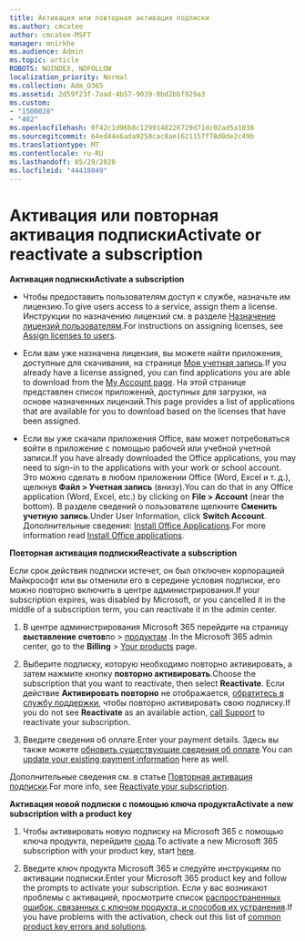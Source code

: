 ```yaml
---
title: Активация или повторная активация подписки
ms.author: cmcatee
author: cmcatee-MSFT
manager: mnirkhe
ms.audience: Admin
ms.topic: article
ROBOTS: NOINDEX, NOFOLLOW
localization_priority: Normal
ms.collection: Adm_O365
ms.assetid: 2d59f23f-7aad-4b57-9039-0bd2bbf929a3
ms.custom:
- "1500028"
- "482"
ms.openlocfilehash: 0f42c1d96b8c1299148226729d71dc02ad5a1038
ms.sourcegitcommit: 64ed44e6ada9250cac8ae1621157f78d0de2c49b
ms.translationtype: MT
ms.contentlocale: ru-RU
ms.lasthandoff: 05/29/2020
ms.locfileid: "44418049"
---
```

# <a name="activate-or-reactivate-a-subscription"></a><span data-ttu-id="091b4-102">Активация или повторная активация подписки</span><span class="sxs-lookup"><span data-stu-id="091b4-102">Activate or reactivate a subscription</span></span>

<span data-ttu-id="091b4-103">**Активация подписки**</span><span class="sxs-lookup"><span data-stu-id="091b4-103">**Activate a subscription**</span></span>

- <span data-ttu-id="091b4-104">Чтобы предоставить пользователям доступ к службе, назначьте им лицензию.</span><span class="sxs-lookup"><span data-stu-id="091b4-104">To give users access to a service, assign them a license.</span></span> <span data-ttu-id="091b4-105">Инструкции по назначению лицензий см. в разделе [Назначение лицензий пользователям](https://docs.microsoft.com/microsoft-365/admin/manage/assign-licenses-to-users).</span><span class="sxs-lookup"><span data-stu-id="091b4-105">For instructions on assigning licenses, see [Assign licenses to users](https://docs.microsoft.com/microsoft-365/admin/manage/assign-licenses-to-users).</span></span>

- <span data-ttu-id="091b4-106">Если вам уже назначена лицензия, вы можете найти приложения, доступные для скачивания, на странице [Моя учетная запись](https://portal.office.com/account/#installs).</span><span class="sxs-lookup"><span data-stu-id="091b4-106">If you already have a license assigned, you can find applications you are able to download from the [My Account page](https://portal.office.com/account/#installs).</span></span> <span data-ttu-id="091b4-107">На этой странице представлен список приложений, доступных для загрузки, на основе назначенных лицензий.</span><span class="sxs-lookup"><span data-stu-id="091b4-107">This page provides a list of applications that are available for you to download based on the licenses that have been assigned.</span></span>

- <span data-ttu-id="091b4-108">Если вы уже скачали приложения Office, вам может потребоваться войти в приложение с помощью рабочей или учебной учетной записи.</span><span class="sxs-lookup"><span data-stu-id="091b4-108">If you have already downloaded the Office applications, you may need to sign-in to the applications with your work or school account.</span></span> <span data-ttu-id="091b4-109">Это можно сделать в любом приложении Office (Word, Excel и т. д.), щелкнув **Файл > Учетная запись** (внизу).</span><span class="sxs-lookup"><span data-stu-id="091b4-109">You can do that in any Office application (Word, Excel, etc.) by clicking on **File > Account** (near the bottom).</span></span> <span data-ttu-id="091b4-110">В разделе сведений о пользователе щелкните **Сменить учетную запись**.</span><span class="sxs-lookup"><span data-stu-id="091b4-110">Under User Information, click **Switch Account**.</span></span> <span data-ttu-id="091b4-111">Дополнительные сведения: [Install Office Applications](https://docs.microsoft.com/microsoft-365/admin/setup/install-applications).</span><span class="sxs-lookup"><span data-stu-id="091b4-111">For more information read [Install Office applications](https://docs.microsoft.com/microsoft-365/admin/setup/install-applications).</span></span>

<span data-ttu-id="091b4-112">**Повторная активация подписки**</span><span class="sxs-lookup"><span data-stu-id="091b4-112">**Reactivate a subscription**</span></span>

<span data-ttu-id="091b4-113">Если срок действия подписки истечет, он был отключен корпорацией Майкрософт или вы отменили его в середине условия подписки, его можно повторно включить в центре администрирования.</span><span class="sxs-lookup"><span data-stu-id="091b4-113">If your subscription expires, was disabled by Microsoft, or you cancelled it in the middle of a subscription term, you can reactivate it in the admin center.</span></span>
  
1. <span data-ttu-id="091b4-114">В центре администрирования Microsoft 365 перейдите на страницу **выставление счетов**по  >  [продуктам](https://go.microsoft.com/fwlink/p/?linkid=842054) .</span><span class="sxs-lookup"><span data-stu-id="091b4-114">In the Microsoft 365 admin center, go to the **Billing** > [Your products](https://go.microsoft.com/fwlink/p/?linkid=842054) page.</span></span>

2. <span data-ttu-id="091b4-115">Выберите подписку, которую необходимо повторно активировать, а затем нажмите кнопку **повторно активировать**.</span><span class="sxs-lookup"><span data-stu-id="091b4-115">Choose the subscription that you want to reactivate, then select **Reactivate**.</span></span> <span data-ttu-id="091b4-116">Если действие **Активировать повторно** не отображается, [обратитесь в службу поддержки](https://docs.microsoft.com/microsoft-365/admin/contact-support-for-business-products), чтобы повторно активировать свою подписку.</span><span class="sxs-lookup"><span data-stu-id="091b4-116">If you do not see **Reactivate** as an available action, [call Support](https://docs.microsoft.com/microsoft-365/admin/contact-support-for-business-products) to reactivate your subscription.</span></span>

3. <span data-ttu-id="091b4-117">Введите сведения об оплате.</span><span class="sxs-lookup"><span data-stu-id="091b4-117">Enter your payment details.</span></span> <span data-ttu-id="091b4-118">Здесь вы также можете [обновить существующие сведения об оплате](https://docs.microsoft.com/microsoft-365/commerce/billing-and-payments/manage-payment-methods).</span><span class="sxs-lookup"><span data-stu-id="091b4-118">You can [update your existing payment information](https://docs.microsoft.com/microsoft-365/commerce/billing-and-payments/manage-payment-methods) here as well.</span></span>

<span data-ttu-id="091b4-119">Дополнительные сведения см. в статье [Повторная активация подписки](https://docs.microsoft.com/microsoft-365/commerce/subscriptions/reactivate-your-subscription).</span><span class="sxs-lookup"><span data-stu-id="091b4-119">For more info, see [Reactivate your subscription](https://docs.microsoft.com/microsoft-365/commerce/subscriptions/reactivate-your-subscription).</span></span>

<span data-ttu-id="091b4-120">**Активация новой подписки с помощью ключа продукта**</span><span class="sxs-lookup"><span data-stu-id="091b4-120">**Activate a new subscription with a product key**</span></span>

1. <span data-ttu-id="091b4-121">Чтобы активировать новую подписку на Microsoft 365 с помощью ключа продукта, перейдите [сюда](https://support.office.com/article/where-to-enter-your-office-product-key-0a82e5ae-739e-4b92-a6f4-2ec780c185db).</span><span class="sxs-lookup"><span data-stu-id="091b4-121">To activate a new Microsoft 365 subscription with your product key, start [here](https://support.office.com/article/where-to-enter-your-office-product-key-0a82e5ae-739e-4b92-a6f4-2ec780c185db).</span></span>

2. <span data-ttu-id="091b4-122">Введите ключ продукта Microsoft 365 и следуйте инструкциям по активации подписки.</span><span class="sxs-lookup"><span data-stu-id="091b4-122">Enter your Microsoft 365 product key and follow the prompts to activate your subscription.</span></span> <span data-ttu-id="091b4-123">Если у вас возникают проблемы с активацией, просмотрите список [распространенных ошибок, связанных с ключом продукта, и способов их устранения](https://docs.microsoft.com/microsoft-365/commerce/product-key-errors-and-solutions).</span><span class="sxs-lookup"><span data-stu-id="091b4-123">If you have problems with the activation, check out this list of [common product key errors and solutions](https://docs.microsoft.com/microsoft-365/commerce/product-key-errors-and-solutions).</span></span>
